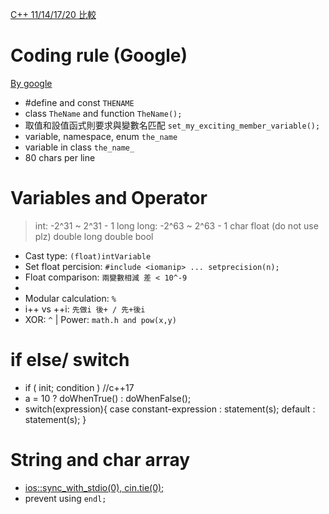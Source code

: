 [C++ 11/14/17/20 比較](https://www.jianshu.com/p/8c4952e9edec)

# Coding rule (Google)
[By google](https://tw-google-styleguide.readthedocs.io/en/latest/google-cpp-styleguide/formatting.html)
- #define and const `THENAME`
- class `TheName` and function `TheName();`
- 取值和設值函式則要求與變數名匹配 `set_my_exciting_member_variable();`
- variable, namespace, enum `the_name`
- variable in class `the_name_`
- 80 chars per line


# Variables and Operator
> int: -2^31 ~ 2^31 - 1
> long long: -2^63 ~ 2^63 - 1
> char
> float (do not use plz)
> double
> long double
> bool

- Cast type: `(float)intVariable`
- Set float percision: `#include <iomanip> ... setprecision(n);`
- Float comparison: `兩變數相減 差 < 10^-9`
- 
- Modular calculation: ` % `
- i++ vs ++i: `先做i 後+ / 先+後i`
- XOR: ` ^ ` | Power: `math.h and pow(x,y)`

# if else/ switch

- if ( init; condition ) //c++17
- a = 10 ? doWhenTrue() : doWhenFalse();
- switch(expression){
    case constant-expression :
       statement(s);
    default : 
        statement(s);  }

# String and char array

- [ios::sync_with_stdio(0), cin.tie(0);](https://liam.page/2016/11/19/the-speed-of-reading-files-in-Cpp/#std-cin-%E5%81%9A%E4%BA%86%E5%93%AA%E4%BA%9B%E9%A2%9D%E5%A4%96%E7%9A%84%E5%B7%A5%E4%BD%9C)
- prevent using `endl;`


